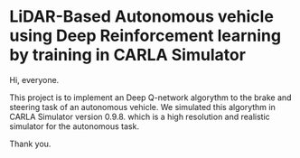 # LiDAR-Based Autonomous vehicle using Deep Reinforcement learning by training in CARLA Simulator

  Hi, everyone. 

  This project is to implement an Deep Q-network algorythm to the brake and steering task of an autonomous vehicle.
We simulated this algorythm in CARLA Simulator version 0.9.8. which is a high resolution and realistic simulator for the autonomous task.

  Thank you.
